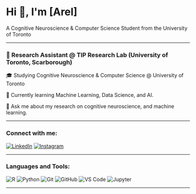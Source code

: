 # Hi 👋, I'm [Arel]
A Cognitive Neuroscience & Computer Science Student from the University of Toronto

---

### 🤖 Research Assistant @ TIP Research Lab (University of Toronto, Scarborough)

🎓 Studying Cognitive Neuroscience & Computer Science @ University of Toronto

🌱 Currently learning Machine Learning, Data Science, and AI.

💬 Ask me about my research on cognitive neuroscience, and machine learning.

---

### Connect with me:

[![LinkedIn](https://img.shields.io/badge/LinkedIn-blue?logo=linkedin&logoColor=white)](https://www.linkedin.com/in/arelbahaencin/)
[![Instagram](https://img.shields.io/badge/Instagram-E4405F?logo=instagram&logoColor=white)](https://www.instagram.com/arelbahaencin/)

---

### Languages and Tools:

![R](https://img.shields.io/badge/R-276DC3?logo=r&logoColor=white)
![Python](https://img.shields.io/badge/Python-3776AB?logo=python&logoColor=white)
![Git](https://img.shields.io/badge/Git-F05032?logo=git&logoColor=white)
![GitHub](https://img.shields.io/badge/GitHub-181717?logo=github&logoColor=white)
![VS Code](https://img.shields.io/badge/VS_Code-007ACC?logo=visual-studio-code&logoColor=white)
![Jupyter](https://img.shields.io/badge/Jupyter-F37626?logo=jupyter&logoColor=white)

---
